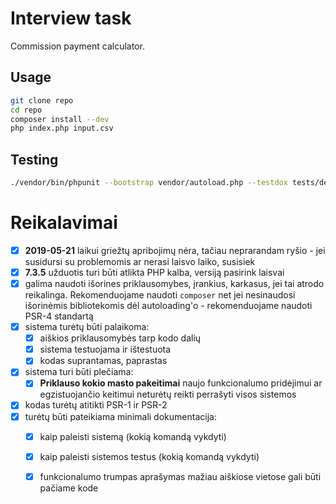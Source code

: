 # Interview task
Commission payment calculator.

## Usage
```bash
git clone repo
cd repo
composer install --dev
php index.php input.csv
```

## Testing
```bash
./vendor/bin/phpunit --bootstrap vendor/autoload.php --testdox tests/default
```

# Reikalavimai

- [x] **2019-05-21** laikui griežtų apribojimų nėra, tačiau neprarandam ryšio - jei susidursi su problemomis ar nerasi laisvo laiko, susisiek
- [x] **7.3.5** užduotis turi būti atlikta PHP kalba, versiją pasirink laisvai
- [x] galima naudoti išorines priklausomybes, įrankius, karkasus, jei tai atrodo reikalinga. Rekomenduojame naudoti `composer` net jei nesinaudosi išorinėmis bibliotekomis dėl autoloading'o - rekomenduojame naudoti PSR-4 standartą
- [x] sistema turėtų būti palaikoma:
  - [x] aiškios priklausomybės tarp kodo dalių
  - [x] sistema testuojama ir ištestuota
  - [x] kodas suprantamas, paprastas
- [x] sistema turi būti plečiama:
  - [x] **Priklauso kokio masto pakeitimai** naujo funkcionalumo pridėjimui ar egzistuojančio keitimui neturėtų reikti perrašyti visos sistemos
- [x] kodas turėtų atitikti PSR-1 ir PSR-2
- [x] turėtų būti pateikiama minimali dokumentacija:
  - [x] kaip paleisti sistemą (kokią komandą vykdyti)
  - [x] kaip paleisti sistemos testus (kokią komandą vykdyti)
  - [x] funkcionalumo trumpas aprašymas mažiau aiškiose vietose gali būti pačiame kode

